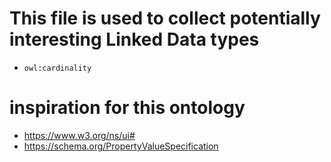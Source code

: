 # This file is used to collect potentially interesting Linked Data types
- `owl:cardinality`

# inspiration for this ontology
- https://www.w3.org/ns/ui#
- https://schema.org/PropertyValueSpecification
